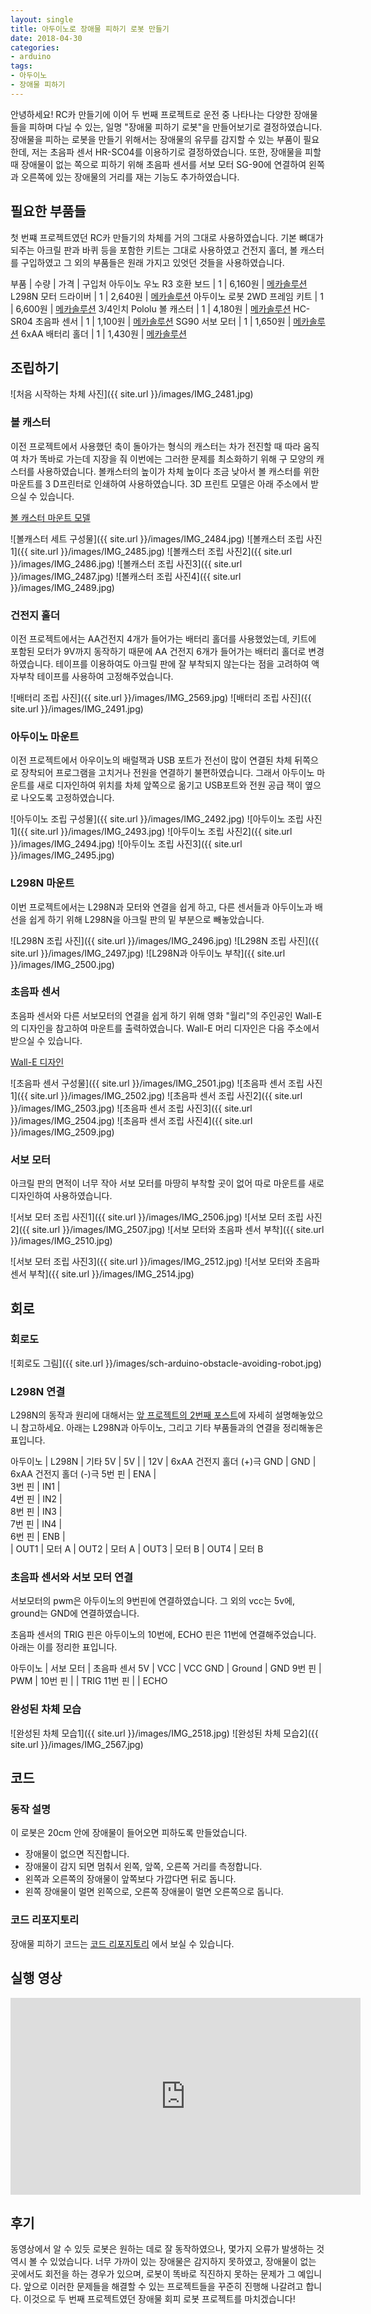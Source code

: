 ```yaml
---
layout: single
title: 아두이노로 장애물 피하기 로봇 만들기
date: 2018-04-30
categories: 
- arduino
tags:
- 아두이노
- 장애물 피하기
---
```


안녕하세요! RC카 만들기에 이어 두 번째 프로젝트로 운전 중 나타나는 다양한 장애물들을 피하며 다닐 수 있는, 일명 "장애물 피하기 로봇"을 만들어보기로 결정하였습니다. 장애물을 피하는 로봇을 만들기 위해서는 장애물의 유무를 감지할 수 있는 부품이 필요한데, 저는 초음파 센서 HR-SC04를 이용하기로 결정하였습니다. 또한, 장애물을 피할 때 장애물이 없는 쪽으로 피하기 위해 초음파 센서를 서보 모터 SG-90에 연결하여 왼쪽과 오른쪽에 있는 장애물의 거리를 재는 기능도 추가하였습니다.

## 필요한 부품들
첫 번쨰 프로젝트였던 RC카 만들기의 차체를 거의 그대로 사용하였습니다. 기본 뼈대가 되주는 아크릴 판과 바퀴 등을 포함한 키트는 그대로 사용하였고 건전지 홀더, 볼 캐스터를 구입하였고 그 외의 부품들은 원래 가지고 있엇던 것들을 사용하였습니다.

부품 | 수량 | 가격 | 구입처
아두이노 우노 R3 호환 보드 | 1 | 6,160원 | [메카솔루션](http://mechasolution.com/shop/goods/goods_view.php?goodsno=71796)
L298N 모터 드라이버 | 1 | 2,640원 | [메카솔루션](http://mechasolution.com/shop/goods/goods_view.php?goodsno=1221)
아두이노 로봇 2WD 프레임 키트 | 1 | 6,600원 | [메카솔루션](http://mechasolution.com/shop/goods/goods_view.php?goodsno=329290)
3/4인치 Pololu 볼 캐스터 | 1 | 4,180원 | [메카솔루션](http://mechasolution.com/shop/goods/goods_view.php?&goodsno=427399)
HC-SR04 초음파 센서 | 1 | 1,100원 | [메카솔루션](http://mechasolution.com/shop/goods/goods_view.php?goodsno=119)
SG90 서보 모터 | 1 | 1,650원 | [메카솔루션](http://mechasolution.com/shop/goods/goods_view.php?goodsno=71795)
6xAA 배터리 홀더 | 1 | 1,430원 | [메카솔루션](http://mechasolution.com/shop/goods/goods_view.php?goodsno=8521)

## 조립하기

![처음 시작하는 차체 사진]({{ site.url }}/images/IMG_2481.jpg)

### 볼 캐스터

이전 프로젝트에서 사용했던 축이 돌아가는 형식의 캐스터는 차가 전진할 때 따라 움직여 차가 똑바로 가는데 지장을 줘 이번에는 그러한 문제를 최소화하기 위해 구 모양의 캐스터를 사용하였습니다. 볼캐스터의 높이가 차체 높이다 조금 낮아서 볼 캐스터를 위한 마운트를 3 D프린터로 인쇄하여 사용하였습니다. 3D 프린트 모델은 아래 주소에서 받으실 수 있습니다.

[볼 캐스터 마운트 모델](https://www.thingiverse.com/thing:2558770)

![볼캐스터 세트 구성물]({{ site.url }}/images/IMG_2484.jpg)
![볼캐스터 조립 사진1]({{ site.url }}/images/IMG_2485.jpg)
![볼캐스터 조립 사진2]({{ site.url }}/images/IMG_2486.jpg)
![볼캐스터 조립 사진3]({{ site.url }}/images/IMG_2487.jpg)
![볼캐스터 조립 사진4]({{ site.url }}/images/IMG_2489.jpg)

### 건전지 홀더

이전 프로젝트에서는 AA건전지 4개가 들어가는 배터리 홀더를 사용했었는데, 키트에 포함된 모터가 9V까지 동작하기 때문에 AA 건전지 6개가 들어가는 배터리 홀더로 변경하였습니다. 테이프를 이용하여도 아크릴 판에 잘 부착되지 않는다는 점을 고려하여 액자부착 테이프를 사용하여 고정해주었습니다.

![배터리 조립 사진]({{ site.url }}/images/IMG_2569.jpg)
![배터리 조립 사진]({{ site.url }}/images/IMG_2491.jpg)

### 아두이노 마운트
이전 프로젝트에서 아우이노의 배럴잭과 USB 포트가 전선이 많이 연결된 차체 뒤쪽으로 장착되어 프로그램을 고치거나 전원을 연결하기 불편하였습니다. 그래서 아두이노 마운트를 새로 디자인하여 위치를 차체 앞쪽으로 옮기고 USB포트와 전원 공급 잭이 옆으로 나오도록 고정하였습니다.

![아두이노 조립 구성물]({{ site.url }}/images/IMG_2492.jpg)
![아두이노 조립 사진1]({{ site.url }}/images/IMG_2493.jpg)
![아두이노 조립 사진2]({{ site.url }}/images/IMG_2494.jpg)
![아두이노 조립 사진3]({{ site.url }}/images/IMG_2495.jpg)

### L298N 마운트
이번 프로젝트에서는 L298N과 모터와 연결을 쉽게 하고, 다른 센서들과 아두이노과 배선을 쉽게 하기 위해 L298N을 아크릴 판의 밑 부분으로 빼놓았습니다.

![L298N 조립 사진]({{ site.url }}/images/IMG_2496.jpg)
![L298N 조립 사진]({{ site.url }}/images/IMG_2497.jpg)
![L298N과 아두이노 부착]({{ site.url }}/images/IMG_2500.jpg)

### 초음파 센서
초음파 센서와 다른 서보모터의 연결을 쉽게 하기 위해 영화 "월리"의 주인공인 Wall-E 의 디자인을 참고하여 마운트를 출력하였습니다. Wall-E 머리 디자인은 다음 주소에서 받으실 수 있습니다.

[Wall-E 디자인](https://www.thingiverse.com/thing:2605324)

![초음파 센서 구성물]({{ site.url }}/images/IMG_2501.jpg)
![초음파 센서 조립 사진1]({{ site.url }}/images/IMG_2502.jpg)
![초음파 센서 조립 사진2]({{ site.url }}/images/IMG_2503.jpg)
![초음파 센서 조립 사진3]({{ site.url }}/images/IMG_2504.jpg)
![초음파 센서 조립 사진4]({{ site.url }}/images/IMG_2509.jpg)

### 서보 모터
아크릴 판의 면적이 너무 작아 서보 모터를 마땅히 부착할 곳이 없어 따로 마운트를 새로 디자인하여 사용하였습니다.

![서보 모터 조립 사진1]({{ site.url }}/images/IMG_2506.jpg)
![서보 모터 조립 사진2]({{ site.url }}/images/IMG_2507.jpg)
![서보 모터와 초음파 센서 부착]({{ site.url }}/images/IMG_2510.jpg)

![서보 모터 조립 사진3]({{ site.url }}/images/IMG_2512.jpg)
![서보 모터와 초음파 센서 부착]({{ site.url }}/images/IMG_2514.jpg)

## 회로

### 회로도

![회로도 그림]({{ site.url }}/images/sch-arduino-obstacle-avoiding-robot.jpg)

### L298N 연결
L298N의 동작과 원리에 대해서는 [앞 프로젝트의 2번째 포스트](https://myoungjinkim.github.io/arduino/arduino-rc-car-part2/)에 자세히 설명해놓았으니 참고하세요. 아래는 L298N과 아두이노, 그리고 기타 부품들과의 연결을 정리해놓은 표입니다.

아두이노 | L298N       | 기타 
5V     | 5V          |
       | 12V         | 6xAA 건전지 홀더 (+)극
GND    | GND         | 6xAA 건전지 홀더 (-)극
5번 핀  | ENA         |  
3번 핀  | IN1         |  
4번 핀  | IN2         |  
8번 핀  | IN3         |  
7번 핀  | IN4         |  
6번 핀  | ENB         |  
       | OUT1        |  모터 A
       | OUT2        |  모터 A
       | OUT3        |  모터 B
       | OUT4        |  모터 B

### 초음파 센서와 서보 모터 연결
서보모터의 pwm은 아두이노의 9번핀에 연결하였습니다. 그 외의 vcc는 5v에, ground는 GND에 연결하였습니다.

초음파 센서의 TRIG 핀은 아두이노의 10번에, ECHO 핀은 11번에 연결해주었습니다. 아래는 이를 정리한 표입니다.

아두이노 | 서보 모터 | 초음파 센서
5V     | VCC     | VCC
GND    | Ground  | GND
9번 핀  | PWM     |
10번 핀 |         | TRIG
11번 핀 |         | ECHO

### 완성된 차체 모습

![완성된 차체 모습1]({{ site.url }}/images/IMG_2518.jpg)
![완성된 차체 모습2]({{ site.url }}/images/IMG_2567.jpg)

## 코드

### 동작 설명
이 로봇은 20cm 안에 장애물이 들어오면 피하도록 만들었습니다.

- 장애물이 없으면 직진합니다.
- 장애물이 감지 되면 멈춰서 왼쪽, 앞쪽, 오른쪽 거리를 측정합니다.
- 왼쪽과 오른쪽의 장애물이 앞쪽보다 가깝다면 뒤로 돕니다.
- 왼쪽 장애물이 멀면 왼쪽으로, 오른쪽 장애물이 멀면 오른쪽으로 돕니다.

### 코드 리포지토리
장애물 피하기 코드는 [코드 리포지토리](https://github.com/MyoungJinKim/arduino-obstacle-avoiding-robot)
에서 보실 수 있습니다.

## 실행 영상

<iframe width="560" height="315" src="https://www.youtube.com/embed/DNOzhHHyNNI" frameborder="0" allow="autoplay; encrypted-media" allowfullscreen></iframe>

## 후기
동영상에서 알 수 있듯 로봇은 원하는 데로 잘 동작하였으나, 몇가지 오류가 발생하는 것 역시 볼 수 있었습니다. 너무 가까이 있는 장애물은 감지하지 못하였고, 장애물이 없는 곳에서도 회전을 하는 경우가 있으며, 로봇이 똑바로 직진하지 못하는 문제가 그 예입니다. 앞으로 이러한 문제들을 해결할 수 있는 프로젝트들을 꾸준히 진행해 나갈려고 합니다. 이것으로 두 번째 프로젝트였던 장애물 회피 로봇 프로젝트를 마치겠습니다!